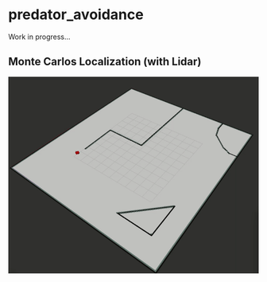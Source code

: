 # predator_avoidance
Work in progress...

## Monte Carlos Localization (with Lidar)

![prediction](https://raw.githubusercontent.com/weiyuhe/predator_avoidance/master/mcl_localization/full_mcl1.gif)
